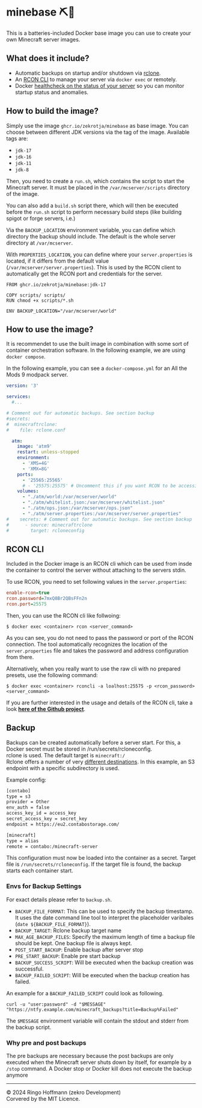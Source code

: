 # minebase ⛏️🐳 

This is a batteries-included Docker base image you can use to create your own Minecraft server images.

## What does it include?

- Automatic backups on startup and/or shutdown via [rclone](https://rclone.org).
- An [RCON CLI](https://github.com/zekroTJA/rconcli) to manage your server via `docker exec` or remotely.
- Docker [healthcheck on the status of your server](https://github.com/evolvedpacks/healthcheck) so you can monitor startup status and anomalies.

## How to build the image?

Simply use the image `ghcr.io/zekrotja/minebase` as base image. You can choose between different JDK versions via the tag of the image. Available tags are:
- `jdk-17`
- `jdk-16`
- `jdk-11`
- `jdk-8`

Then, you need to create a `run.sh`, which contains the script to start the Minecraft server. It must be placed in the `/var/mcserver/scripts` directory of the image.

You can also add a `build.sh` script there, which will then be executed before the `run.sh` script to perform necessary build steps (like building spigot or forge servers, i.e.)

Via the `BACKUP_LOCATION` environment variable, you can define which directory the backup should include. The default is the whole server directory at `/var/mcserver`.

With `PROPERTIES_LOCATION`, you can define where your `server.properties` is located, if it differs from the default value (`/var/mcserver/server.properties`). This is used by the RCON client to automatically get the RCON port and credentials for the server.

```
FROM ghcr.io/zekrotja/minebase:jdk-17

COPY scripts/ scripts/
RUN chmod +x scripts/*.sh

ENV BACKUP_LOCATION="/var/mcserver/world"
```

## How to use the image?

It is recommendet to use the built image in combination with some sort of container orchestration software. In the following example, we are using `docker compose`.

In the following example, you can see a `docker-compose.yml` for an All the Mods 9 modpack server.

```yml
version: '3'

services:
  #...

# Comment out for automatic backups. See section backup
#secrets:
#  minecraftrclone:
#    file: rclone.conf

  atm:
    image: 'atm9'
    restart: unless-stopped
    environment:
      - 'XMS=4G'
      - 'XMX=8G'
    ports:
      - '25565:25565'
      # - '25575:25575' # Uncomment this if you want RCON to be accessible remotely
    volumes:
      - "./atm/world:/var/mcserver/world"
      - "./atm/whitelist.json:/var/mcserver/whitelist.json"
      - "./atm/ops.json:/var/mcserver/ops.json"
      - "./atm/server.properties:/var/mcserver/server.properties"
#    secrets: # Comment out for automatic backups. See section backup
#      - source: minecraftrclone
#        target: rcloneconfig
```


## RCON CLI

Included in the Docker image is an RCON cli which can be used from insde the container to control the server without attaching to the servers stdin.

To use RCON, you need to set following values in the `server.properties`:
```cfg
enable-rcon=true
rcon.password=7mxQ8Br2QBsFFn2n
rcon.port=25575
```

Then, you can use the RCON cli like follwoing:

```
$ docker exec <container> rcon <server_command>
```

As you can see, you do not need to pass the password or port of the RCON connection. The tool automatically recognizes the location of the `server.properties` file and takes the password and address configuration from there.

Alternatively, when you really want to use the raw cli with no prepared presets, use the following command:
```
$ docker exec <container> rconcli -a loalhost:25575 -p <rcon_password> <server_command>
```

If you are further interested in the usage and details of the RCON cli, take a look [**here of the Github project**](https://github.com/zekroTJA/rconclient).

## Backup

Backups can be created automatically before a server start.
For this, a Docker secret must be stored in /run/secrets/rcloneconfig.  
rclone is used. The default target is `minecraft:/`  
Rclone offers a number of very [different destinations](https://rclone.org/overview/). In this example, an S3 endpoint with a specific subdirectory is used.

Example config:

```txt
[contabo]
type = s3
provider = Other
env_auth = false
access_key_id = access_key
secret_access_key = secret_key
endpoint = https://eu2.contabostorage.com/

[minecraft]
type = alias
remote = contabo:/minecraft-server
```

This configuration must now be loaded into the container as a secret.
Target file is ``/run/secrets/rcloneconfig``.
If the target file is found, the backup starts each container start.

### Envs for Backup Settings

For exact details please refer to ``backup.sh``.

- ``BACKUP_FILE_FORMAT``:
This can be used to specify the backup timestamp.
It uses the date command line tool to interpret the placeholder varibales (``date ${BACKUP_FILE_FORMAT}``).  
- ``BACKUP_TARGET``: Rclone backup target name
- ``MAX_AGE_BACKUP_FILES``:
Specify the maximum length of time a backup file should be kept. One backup file is always kept.
- ``POST_START_BACKUP``: Enable backup after server stop
- ``PRE_START_BACKUP``: Enable pre start backup  
- ``BACKUP_SUCCESS_SCRIPT``: Will be executed when the backup creation was successful.
- ``BACKUP_FAILED_SCRIPT``: Will be executed when the backup creation has failed.

An example for a `BACKUP_FAILED_SCRIPT` could look as following.
```
curl -u "user:password" -d "$MESSAGE" "https://ntfy.example.com/minecraft_backups?title=Backup%Failed"
```

The `$MESSAGE` environment variable will contain the stdout and stderr from the backup script.

### Why pre and post backups

The pre backups are necessary because the post backups are only executed when the Minecraft server shuts down by itself, for example by a ``/stop`` command. A Docker stop or Docker kill does not execute the backup anymore

---

© 2024 Ringo Hoffmann (zekro Development)  
Corvered by the MIT Licence.
